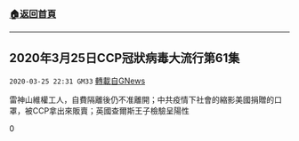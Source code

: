 ###  [:house:返回首頁](https://github.com/ourhimalayas/txt)
---

## 2020年3月25日CCP冠狀病毒大流行第61集
`2020-03-25 22:31 GM33` [轉載自GNews](https://gnews.org/zh-hant/153011/)

雷神山維權工人，自費隔離後仍不准離開；中共疫情下社會的縮影美國捐贈的口罩，被CCP拿出來販賣；英國查爾斯王子檢驗呈陽性

0
